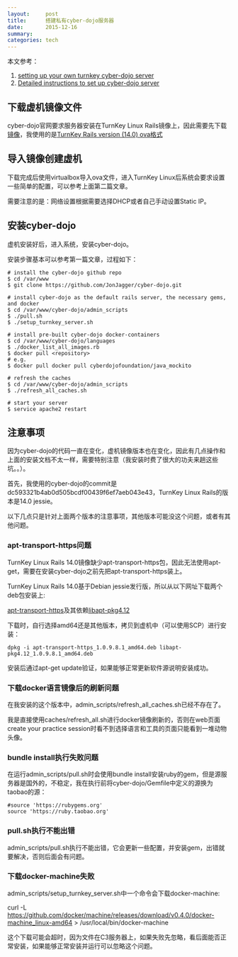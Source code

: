 ```yaml
---
layout:     post
title:      搭建私有cyber-dojo服务器
date:       2015-12-16
summary:    
categories: tech
---
```


本文参考：

1. [setting up your own turnkey cyber-dojo server](http://blog.cyber-dojo.org/2014/09/setting-up-your-own-cyber-dojo-server.html)
2. [Detailed instructions to set up cyber-dojo server](http://coderetreat.org/group/facilitators/forum/topics/detailed-instructions-to-set-up-cyber-dojo-server)

## 下载虚机镜像文件

cyber-dojo官网要求服务器安装在TurnKey Linux Rails镜像上，因此需要先下载[镜像](https://www.turnkeylinux.org/rails)，我使用的是[TurnKey Rails version (14.0) ova格式](https://www.turnkeylinux.org/download?file=turnkey-rails-14.0-jessie-amd64.ova)

## 导入镜像创建虚机

下载完成后使用virtualbox导入ova文件，进入TurnKey Linux后系统会要求设置一些简单的配置，可以参考上面第二篇文章。

需要注意的是：网络设置根据需要选择DHCP或者自己手动设置Static IP。

## 安装cyber-dojo

虚机安装好后，进入系统，安装cyber-dojo。

安装步骤基本可以参考第一篇文章，过程如下：

```
# install the cyber-dojo github repo
$ cd /var/www 
$ git clone https://github.com/JonJagger/cyber-dojo.git

# install cyber-dojo as the default rails server, the necessary gems, and docker
$ cd /var/www/cyber-dojo/admin_scripts 
$ ./pull.sh 
$ ./setup_turnkey_server.sh

# install pre-built cyber-dojo docker-containers
$ cd /var/www/cyber-dojo/languages 
$ ./docker_list_all_images.rb
$ docker pull <repository> 
# e.g. 
$ docker pull docker pull cyberdojofoundation/java_mockito

# refresh the caches
$ cd /var/www/cyber-dojo/admin_scripts 
$ ./refresh_all_caches.sh 

# start your server
$ service apache2 restart
```

## 注意事项
因为cyber-dojo的代码一直在变化，虚机镜像版本也在变化，因此有几点操作和上面的安装文档不太一样，需要特别注意（我安装时费了很大的功夫来趟这些坑。。）。

首先，我使用的cyber-dojo的commit是dc593321b4ab0d505bcdf00439f6ef7aeb043e43，TurnKey Linux Rails的版本是14.0 jessie。

以下几点只是针对上面两个版本的注意事项，其他版本可能没这个问题，或者有其他问题。

### apt-transport-https问题

TurnKey Linux Rails 14.0镜像缺少apt-transport-https包，因此无法使用apt-get，需要在安装cyber-dojo之前先把apt-transport-https装上。

TurnKey Linux Rails 14.0基于Debian jessie发行版，所以从以下网址下载两个deb包安装上:

[apt-transport-https](https://packages.debian.org/zh-cn/jessie/apt-transport-https)及其依赖[libapt-pkg4.12](https://packages.debian.org/zh-cn/jessie/libapt-pkg4.12)

下载时，自行选择amd64还是其他版本，拷贝到虚机中（可以使用SCP）进行安装：

```
dpkg -i apt-transport-https_1.0.9.8.1_amd64.deb libapt-pkg4.12_1.0.9.8.1_amd64.deb
```

安装后通过apt-get update验证，如果能够正常更新软件源说明安装成功。

### 下载docker语言镜像后的刷新问题

在我安装的这个版本中，admin_scripts/refresh_all_caches.sh已经不存在了。

我是直接使用caches/refresh_all.sh进行docker镜像刷新的，否则在web页面create your practice session时看不到选择语言和工具的页面只能看到一堆动物头像。

### bundle install执行失败问题

在运行admin_scripts/pull.sh时会使用bundle install安装ruby的gem，但是源服务器是国外的，不稳定，我在执行前将cyber-dojo/Gemfile中定义的源换为taobao的源：

```
#source 'https://rubygems.org'
source 'https://ruby.taobao.org'
```

### pull.sh执行不能出错

admin_scripts/pull.sh执行不能出错，它会更新一些配置，并安装gem，出错就要解决，否则后面会有问题。

### 下载docker-machine失败

admin_scripts/setup_turnkey_server.sh中一个命令会下载docker-machine:

curl -L https://github.com/docker/machine/releases/download/v0.4.0/docker-machine_linux-amd64 > /usr/local/bin/docker-machine

这个下载可能会超时，因为文件在C3服务器上，如果失败先忽略，看后面能否正常安装，如果能够正常安装并运行可以忽略这个问题。



